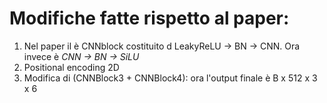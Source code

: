 # Modifiche fatte rispetto al paper:

1. Nel paper il è CNNblock costituito d LeakyReLU -> BN -> CNN. Ora invece è *CNN -> BN -> SiLU*
2. Positional encoding 2D
3. Modifica di (CNNBlock3 + CNNBlock4): ora l'output finale è B x 512 x 3 x 6  
